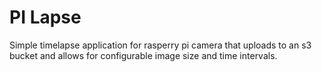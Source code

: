 # PI Lapse

Simple timelapse application for rasperry pi camera that uploads to an s3 bucket and allows for configurable image size and time intervals.



